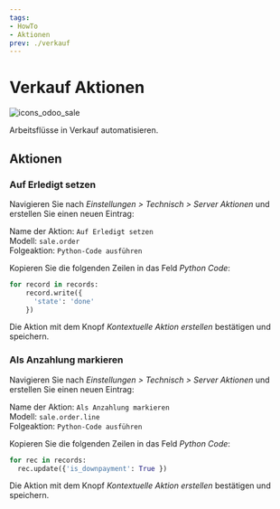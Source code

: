 ```yaml
---
tags:
- HowTo
- Aktionen
prev: ./verkauf
---
```

# Verkauf Aktionen
![icons_odoo_sale](assets/icons_odoo_sale.png)

Arbeitsflüsse in Verkauf automatisieren.

## Aktionen

### Auf Erledigt setzen

Navigieren Sie nach *Einstellungen > Technisch > Server Aktionen* und erstellen Sie einen neuen Eintrag:

Name der Aktion: `Auf Erledigt setzen`\
Modell: `sale.order`\
Folgeaktion: `Python-Code ausführen`

Kopieren Sie die folgenden Zeilen in das Feld *Python Code*:

```python
for record in records:
	record.write({
	  'state': 'done'
	})
```

Die Aktion mit dem Knopf *Kontextuelle Aktion erstellen* bestätigen und speichern.

### Als Anzahlung markieren

Navigieren Sie nach *Einstellungen > Technisch > Server Aktionen* und erstellen Sie einen neuen Eintrag:

Name der Aktion: `Als Anzahlung markieren`\
Modell: `sale.order.line`\
Folgeaktion: `Python-Code ausführen`

Kopieren Sie die folgenden Zeilen in das Feld *Python Code*:

```python
for rec in records:
  rec.update({'is_downpayment': True })
```

Die Aktion mit dem Knopf *Kontextuelle Aktion erstellen* bestätigen und speichern.